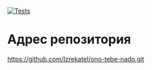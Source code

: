 [![Tests](https://github.com/Izrekatel/ono-tebe-nado/actions/workflows/tests.yml/badge.svg)](https://github.com/Izrekatel/ono-tebe-nado/actions/workflows/tests.yml)

# Адрес репозитория

<https://github.com/Izrekatel/ono-tebe-nado.git>

